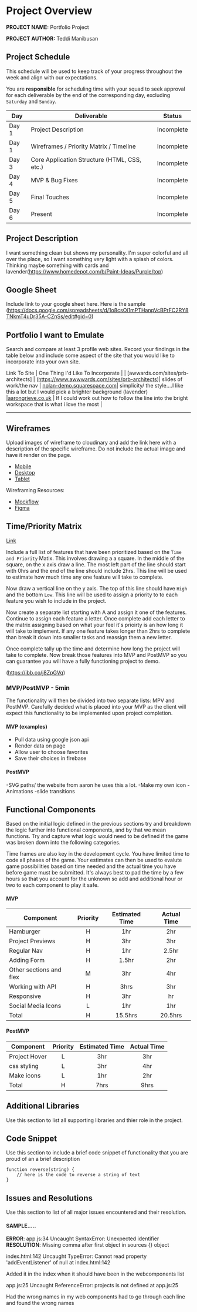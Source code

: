 # Project Overview

**PROJECT NAME:** Portfolio Project

**PROJECT AUTHOR:** Teddi Manibusan

## Project Schedule

This schedule will be used to keep track of your progress throughout the week and align with our expectations.  

You are **responsible** for scheduling time with your squad to seek approval for each deliverable by the end of the corresponding day, excluding `Saturday` and `Sunday`.

|  Day | Deliverable | Status
|---|---| ---|
|Day 1| Project Description | Incomplete
|Day 1| Wireframes / Priority Matrix / Timeline | Incomplete
|Day 3| Core Application Structure (HTML, CSS, etc.) | Incomplete
|Day 4| MVP & Bug Fixes | Incomplete
|Day 5| Final Touches | Incomplete
|Day 6| Present | Incomplete


## Project Description

 I want something clean but shows my personality. I'm super colorful and all over the place, so I want something very light with a splash 
 of colors.  Thinking maybe something with cards and lavender(https://www.homedepot.com/b/Paint-Ideas/Purple/top) 
## Google Sheet

Include link to your google sheet here.  Here is the sample 
(https://docs.google.com/spreadsheets/d/1o8csOi1mPTHanpVcBPrFC2RY8TNkmT4uDr35A-CZnSs/edit#gid=0) 

## Portfolio I want to Emulate

Search and compare at least 3 profile web sites.  Record your findings in the table below and include some aspect of the site that you would like to incorporate into your own site.

Link To Site  | One Thing I'd Like To Incorporate | 
| [awwards.com/sites/prb-architects] | (https://www.awwwards.com/sites/prb-architects)| slides of work/the nav
| [nolan-demo.squarespace.com](https://nolan-demo.squarespace.com/)| simplicity/ the style....I like this a lot but I would pick a brighter background (lavender)
|[aarongrieve.co.uk](https://www.aarongrieve.co.uk/) | If I could work out how to follow the line into the bright workspace that is what i love the most |


---

## Wireframes

Upload images of wireframe to cloudinary and add the link here with a description of the specific wireframe. Do not include the actual image and have it render on the page.  

- [Mobile](https://ibb.co/PTNgKrf)
- [Desktop](https://ibb.co/8xr2wjM)
- [Tablet](https://ibb.co/4fwd9bJ)

Wireframing Resources:

- [Mockflow](https://mockflow.com/app/#Wireframe)
- [Figma](https://www.figma.com/)


## Time/Priority Matrix 

[Link](https://res.cloudinary.com/jkeohan/image/upload/a_270/v1591621734/project1_matrix_ocy5gc_h1kg0m.jpg)

Include a full list of features that have been prioritized based on the `Time and Priority` Matix.  This involves drawing a a square.  In the middle of the square, on the x axis draw a line.  The most left part of the line should start with 0hrs and the end of the line should include 2hrs.  This line will be used to estimate how much time any one feature will take to complete. 

Now draw a vertical line on the y axis.  The top of this line should have `High` and the bottom `Low`.  This line will be used to assign a priority to to each feature you wish to include in the project.  

Now create a separate list starting with A and assign it one of the features.  Continue to assign each feature a letter.  Once complete add each letter to the matrix assigning based on what your feel it's prioirty is an how long it will take to implement. If any one feature takes longer than 2hrs to complete than break it down into smaller tasks and reassign them a new letter. 

Once complete tally up the time and determine how long the project will take to complete. Now break those features into MVP and PostMVP so you can guarantee you will have a fully functioning project to demo. 

(https://ibb.co/j8ZpGVq)

### MVP/PostMVP - 5min

The functionality will then be divided into two separate lists: MPV and PostMVP.  Carefully decided what is placed into your MVP as the client will expect this functionality to be implemented upon project completion.  

#### MVP (examples)

- Pull data using google json api
- Render data on page 
- Allow user to choose favorites 
- Save their choices in firebase

#### PostMVP 


-SVG paths/ the website from aaron he uses this a lot. 
-Make my own icon
-Animations 
-slide transitions


## Functional Components

Based on the initial logic defined in the previous sections try and breakdown the logic further into functional components, and by that we mean functions.  Try and capture what logic would need to be defined if the game was broken down into the following categories.

Time frames are also key in the development cycle.  You have limited time to code all phases of the game.  Your estimates can then be used to evalute game possibilities based on time needed and the actual time you have before game must be submitted. It's always best to pad the time by a few hours so that you account for the unknown so add and additional hour or two to each component to play it safe.

#### MVP
| Component | Priority | Estimated Time | Actual Time |
| --- | :---: |  :---: | :---: | 
| Hamburger | H | 1hr | 2hr |
| Project Previews | H | 3hr | 3hr |
| Regular Nav | H | 1hr | 2.5hr |  
| Adding Form | H | 1.5hr|  2hr | 
| Other sections and flex| M | 3hr | 4hr|
| Working with API | H | 3hrs|  3hr | 
| Responsive | H | 3hr | hr | 3hr |
| Social Media Icons | L | 1hr |  1hr |
| Total | H | 15.5hrs| 20.5hrs |

#### PostMVP
| Component | Priority | Estimated Time | Actual Time |
| --- | :---: |  :---: | :---: | 
| Project Hover | L | 3hr | 3hr |
| css styling | L | 3hr | 4hr |
| Make icons | L | 1hr | 2hr |
| Total | H | 7hrs| 9hrs |

## Additional Libraries
 Use this section to list all supporting libraries and thier role in the project. 

## Code Snippet

Use this section to include a brief code snippet of functionality that you are proud of an a brief description  

```
function reverse(string) {
	// here is the code to reverse a string of text
}
```

## Issues and Resolutions
 Use this section to list of all major issues encountered and their resolution.

#### SAMPLE.....
**ERROR**: app.js:34 Uncaught SyntaxError: Unexpected identifier                                
**RESOLUTION**: Missing comma after first object in sources {} object



index.html:142 Uncaught TypeError: Cannot read property 'addEventListener' of null
    at index.html:142

Added it in the index when it should have been in the webcomponents list

app.js:25 Uncaught ReferenceError: projects is not defined
    at app.js:25

Had the wrong names in my web components had to go through each line and found the wrong names

